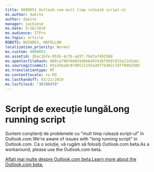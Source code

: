 ```yaml
---
title: 8000051 Outlook.com mult timp rulează script-ul
ms.author: daeite
author: daeite
manager: jackiesm
ms.date: 5/18/2018
ms.audience: ITPro
ms.topic: article
ROBOTS: NOINDEX, NOFOLLOW
localization_priority: Normal
ms.custom: 8000051
ms.assetid: 3bac167e-055b-4cfb-ad3f-7b47a7492588
ms.openlocfilehash: 808ca790768859d6b6497438f9507d15e21d3a6c
ms.sourcegitcommit: 03a156a9c9740521155a30775492c7dff0982588
ms.translationtype: MT
ms.contentlocale: ro-RO
ms.lasthandoff: 03/22/2019
ms.locfileid: "30786978"
---
```

# <a name="long-running-script"></a><span data-ttu-id="c7001-102">Script de execuție lungă</span><span class="sxs-lookup"><span data-stu-id="c7001-102">Long running script</span></span>

<span data-ttu-id="c7001-103">Suntem conştienţi de problemele cu "mult timp rulează script-ul" în Outlook.com.</span><span class="sxs-lookup"><span data-stu-id="c7001-103">We're aware of issues with "long running script" in Outlook.com.</span></span> <span data-ttu-id="c7001-104">Ca o soluţie, vă rugăm să folosiţi Outlook.com beta.</span><span class="sxs-lookup"><span data-stu-id="c7001-104">As a workaround, please use the Outlook.com beta.</span></span>
  
[<span data-ttu-id="c7001-105">Aflaţi mai multe despre Outlook.com beta.</span><span class="sxs-lookup"><span data-stu-id="c7001-105">Learn more about the Outlook.com beta.</span></span>](https://go.microsoft.com/fwlink/p/?linkid=874356)
  


